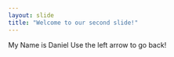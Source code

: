 ```yaml
---
layout: slide
title: "Welcome to our second slide!"
---
```

My Name is Daniel
Use the left arrow to go back!
